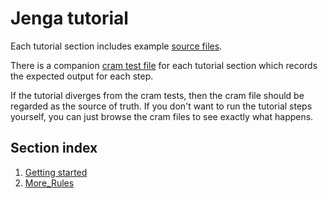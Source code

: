 
# Jenga tutorial

Each tutorial section includes example [source files](files).

There is a companion [cram test file](cram) for each tutorial section which records the expected output for each step.

If the tutorial diverges from the cram tests, then the cram file should be regarded as the source of truth.
If you don't want to run the tutorial steps yourself, you can just browse the cram files to see exactly what happens.

## Section index

1. [Getting started](01_getting_started.md)
2. [More_Rules](02_more_rules.md)

